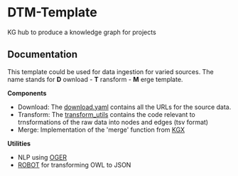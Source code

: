 DTM-Template
================================================
KG hub to produce a knowledge graph for projects

Documentation
------------------------------------------------

This template could be used for data ingestion for varied sources. The name stands for **D** ownload - **T** ransform - **M** erge template.

**Components**

- Download: The [download.yaml](download.yaml) contains all the URLs for the source data.
- Transform: The [transform_utils](project_name/transform_utils) contains the code relevant to trnsformations of the raw data into nodes and edges (tsv format)
- Merge: Implementation of the 'merge' function from [KGX](https://github.com/biolink/kgx)

**Utilities**

- NLP using [OGER](https://github.com/OntoGene/OGER)
- [ROBOT](https://github.com/ontodev/robot) for transforming OWL to JSON
